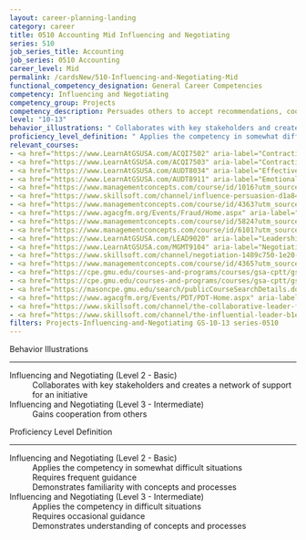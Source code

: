 ```yaml
---
layout: career-planning-landing
category: career
title: 0510 Accounting Mid Influencing and Negotiating
series: 510
job_series_title: Accounting
job_series: 0510 Accounting
career_level: Mid
permalink: /cardsNew/510-Influencing-and-Negotiating-Mid
functional_competency_designation: General Career Competencies
competency: Influencing and Negotiating
competency_group: Projects
competency_description: Persuades others to accept recommendations, cooperate, or change their behavior; works with others towards an agreement; negotiates to find mutually acceptable solutions
level: "10-13"
behavior_illustrations: " Collaborates with key stakeholders and creates a network of support for an initiative ?  Gains cooperation from others"
proficiency_level_definition: " Applies the competency in somewhat difficult situations  Requires frequent guidance  Demonstrates familiarity with concepts and processes ?  Applies the competency in difficult situations  Requires occasional guidance  Demonstrates understanding of concepts and processes"
relevant_courses: 
- <a href="https://www.LearnAtGSUSA.com/ACQI7502" aria-label="Contracting Basics for Administrative Personnel (ACQI7502) - https://www.LearnAtGSUSA.com/ACQI7502">Contracting Basics for Administrative Personnel (ACQI7502)</a>, Graduate School USA (GSUSA)
- <a href="https://www.LearnAtGSUSA.com/ACQI7503" aria-label="Contracting Basics for CORs (ACQI7503) - https://www.LearnAtGSUSA.com/ACQI7503">Contracting Basics for CORs (ACQI7503)</a>, Graduate School USA (GSUSA)
- <a href="https://www.LearnAtGSUSA.com/AUDT8034" aria-label="Effective Audit Resolution, Follow-up and Implementation (AUDT8034) - https://www.LearnAtGSUSA.com/AUDT8034">Effective Audit Resolution, Follow-up and Implementation (AUDT8034)</a>, Graduate School USA (GSUSA)
- <a href="https://www.LearnAtGSUSA.com/AUDT8911" aria-label="Emotionally Intelligent Auditor&#58; The Power of Influence and Situational Awareness (AUDT8911) - https://www.LearnAtGSUSA.com/AUDT8911">Emotionally Intelligent Auditor&#58; The Power of Influence and Situational Awareness (AUDT8911)</a>, Graduate School USA (GSUSA)
- <a href="https://www.managementconcepts.com/course/id/1016?utm_source=CFOportal&utm_medium=listing&utm_campaign=CFOTTEP&utm_id=23FM" aria-label="Federal Contract Negotiation Techniques - https://www.managementconcepts.com/course/id/1016?utm_source=CFOportal&utm_medium=listing&utm_campaign=CFOTTEP&utm_id=23FM">Federal Contract Negotiation Techniques</a>, Management Concepts
- <a href="https://www.skillsoft.com/channel/influence-persuasion-d1a84290-e71a-11e6-9835-f723b46a2688?developing-leadership-skills=1599900&expertiselevel=1599899?cta=feds" aria-label="Influence & Persuasion Channel - https://www.skillsoft.com/channel/influence-persuasion-d1a84290-e71a-11e6-9835-f723b46a2688?developing-leadership-skills=1599900&expertiselevel=1599899?cta=feds">Influence & Persuasion Channel</a>, Skillsoft
- <a href="https://www.managementconcepts.com/course/id/4363?utm_source=CFOportal&utm_medium=listing&utm_campaign=CFOTTEP&utm_id=23FM" aria-label="Influencing Skills - https://www.managementconcepts.com/course/id/4363?utm_source=CFOportal&utm_medium=listing&utm_campaign=CFOTTEP&utm_id=23FM">Influencing Skills</a>, Management Concepts
- <a href="https://www.agacgfm.org/Events/Fraud/Home.aspx" aria-label="Internal Control & Fraud Prevention Training - https://www.agacgfm.org/Events/Fraud/Home.aspx">Internal Control & Fraud Prevention Training</a>, AGA
- <a href="https://www.managementconcepts.com/course/id/5824?utm_source=CFOportal&utm_medium=listing&utm_campaign=CFOTTEP&utm_id=23FM" aria-label="Keeping the Audit on Track&#58; Critical Skills for Audit Managers - https://www.managementconcepts.com/course/id/5824?utm_source=CFOportal&utm_medium=listing&utm_campaign=CFOTTEP&utm_id=23FM">Keeping the Audit on Track&#58; Critical Skills for Audit Managers</a>, Management Concepts
- <a href="https://www.managementconcepts.com/course/id/6101?utm_source=CFOportal&utm_medium=listing&utm_campaign=CFOTTEP&utm_id=23FM" aria-label="Leadership and Communication Skills for Project Leaders - https://www.managementconcepts.com/course/id/6101?utm_source=CFOportal&utm_medium=listing&utm_campaign=CFOTTEP&utm_id=23FM">Leadership and Communication Skills for Project Leaders</a>, Management Concepts
- <a href="https://www.LearnAtGSUSA.com/LEAD9020" aria-label="Leadership, Motivation and Accountability for High Performance Organizations (LEAD9020) - https://www.LearnAtGSUSA.com/LEAD9020">Leadership, Motivation and Accountability for High Performance Organizations (LEAD9020)</a>, Graduate School USA (GSUSA)
- <a href="https://www.LearnAtGSUSA.com/MGMT9104" aria-label="Negotiating Techniques (MGMT9104 & 9105) - https://www.LearnAtGSUSA.com/MGMT9104">Negotiating Techniques (MGMT9104 & 9105)</a>, Graduate School USA (GSUSA)
- <a href="https://www.skillsoft.com/channel/negotiation-1489c750-1e20-11e7-9d4e-698350f5974e?cta=feds" aria-label="Negotiation Channel - https://www.skillsoft.com/channel/negotiation-1489c750-1e20-11e7-9d4e-698350f5974e?cta=feds">Negotiation Channel</a>, Skillsoft
- <a href="https://www.managementconcepts.com/course/id/4365?utm_source=CFOportal&utm_medium=listing&utm_campaign=CFOTTEP&utm_id=23FM" aria-label="Negotiation Skills - https://www.managementconcepts.com/course/id/4365?utm_source=CFOportal&utm_medium=listing&utm_campaign=CFOTTEP&utm_id=23FM">Negotiation Skills</a>, Management Concepts
- <a href="https://cpe.gmu.edu/courses-and-programs/courses/gsa-cptt/gsa-cptt-pebu-0410-engaging-and-succeeding-in-negotiations.php" aria-label="PEBU 0410 Engaging and Succeeding in Negotiations - https://cpe.gmu.edu/courses-and-programs/courses/gsa-cptt/gsa-cptt-pebu-0410-engaging-and-succeeding-in-negotiations.php">PEBU 0410 Engaging and Succeeding in Negotiations</a>, George Mason University
- <a href="https://cpe.gmu.edu/courses-and-programs/courses/gsa-cptt/gsa-cptt-pebu-0412-engaging-and-succeeding-in-negotiations-for-women.php" aria-label="PEBU 0412 Engaging and Succeeding in Negotiations for Women - https://cpe.gmu.edu/courses-and-programs/courses/gsa-cptt/gsa-cptt-pebu-0412-engaging-and-succeeding-in-negotiations-for-women.php">PEBU 0412 Engaging and Succeeding in Negotiations for Women</a>, George Mason University
- <a href="https://masoncpe.gmu.edu/search/publicCourseSearchDetails.do?method=load&courseId=2409689" aria-label="PEBU 0426 Negotiating for Joint Gain - https://masoncpe.gmu.edu/search/publicCourseSearchDetails.do?method=load&courseId=2409689">PEBU 0426 Negotiating for Joint Gain</a>, George Mason University
- <a href="https://www.agacgfm.org/Events/PDT/PDT-Home.aspx" aria-label="Professional Development Training (PDT) - multi-competency training - https://www.agacgfm.org/Events/PDT/PDT-Home.aspx">Professional Development Training (PDT) - multi-competency training</a>, AGA
- <a href="https://www.skillsoft.com/channel/the-collaborative-leader-fb8a3782-e5c1-404b-a825-2cb01aa2da47?cta=feds" aria-label="The Collaborative Leader Channel (SLDP) - https://www.skillsoft.com/channel/the-collaborative-leader-fb8a3782-e5c1-404b-a825-2cb01aa2da47?cta=feds">The Collaborative Leader Channel (SLDP)</a>, Skillsoft
- <a href="https://www.skillsoft.com/channel/the-influential-leader-b1edd4c0-c3ff-11e7-bfa9-ef5e1a5e569f?cta=feds" aria-label="The Influential Leader Channel (SLDP) - https://www.skillsoft.com/channel/the-influential-leader-b1edd4c0-c3ff-11e7-bfa9-ef5e1a5e569f?cta=feds">The Influential Leader Channel (SLDP)</a>, Skillsoft
filters: Projects-Influencing-and-Negotiating GS-10-13 series-0510
---
```


<div class="desktop:grid-col-6 margin-y-3">
  <div class="border-top-2 bg-white padding-3 shadow-5 height-full members-hover border-1px button-border border-top-blue radius-lg">
    <p class="text-bold label-color font-size-21">Behavior Illustrations</p>
    <hr class="hr-green"/>
    <dl class="text-base card-content-color"><dt>Influencing and Negotiating (Level 2 - Basic)</dt><dd>Collaborates with key stakeholders and creates a network of support for an initiative</dd><dt>Influencing and Negotiating (Level 3 - Intermediate)</dt><dd>Gains cooperation from others</dd></dl>
  </div>
</div>
<div class="desktop:grid-col-6 margin-y-3">
  <div class="border-top-2 bg-white padding-3 shadow-5 height-full members-hover border-1px button-border border-top-blue radius-lg">
    <p class="text-bold label-color font-size-21">Proficiency Level Definition</p>
     <hr class="hr-green"/>
    <dl class="text-base card-content-color"><dt>Influencing and Negotiating (Level 2 - Basic)</dt><dd>Applies the competency in somewhat difficult situations </dd><dd>Requires frequent guidance </dd><dd>Demonstrates familiarity with concepts and processes</dd><dt>Influencing and Negotiating (Level 3 - Intermediate)</dt><dd>Applies the competency in difficult situations </dd><dd>Requires occasional guidance </dd><dd>Demonstrates understanding of concepts and processes</dd></dl>
  </div>
</div>